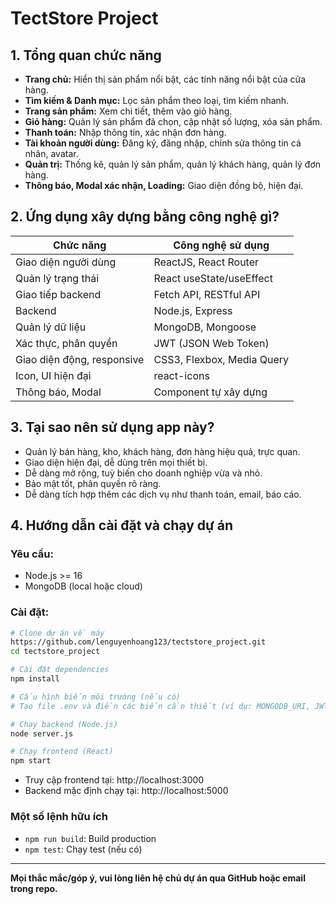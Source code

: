 # TectStore Project

## 1. Tổng quan chức năng

- **Trang chủ:** Hiển thị sản phẩm nổi bật, các tính năng nổi bật của cửa hàng.
- **Tìm kiếm & Danh mục:** Lọc sản phẩm theo loại, tìm kiếm nhanh.
- **Trang sản phẩm:** Xem chi tiết, thêm vào giỏ hàng.
- **Giỏ hàng:** Quản lý sản phẩm đã chọn, cập nhật số lượng, xóa sản phẩm.
- **Thanh toán:** Nhập thông tin, xác nhận đơn hàng.
- **Tài khoản người dùng:** Đăng ký, đăng nhập, chỉnh sửa thông tin cá nhân, avatar.
- **Quản trị:** Thống kê, quản lý sản phẩm, quản lý khách hàng, quản lý đơn hàng.
- **Thông báo, Modal xác nhận, Loading:** Giao diện đồng bộ, hiện đại.

## 2. Ứng dụng xây dựng bằng công nghệ gì?

| Chức năng                | Công nghệ sử dụng           |
|--------------------------|-----------------------------|
| Giao diện người dùng     | ReactJS, React Router       |
| Quản lý trạng thái       | React useState/useEffect    |
| Giao tiếp backend        | Fetch API, RESTful API      |
| Backend                  | Node.js, Express            |
| Quản lý dữ liệu          | MongoDB, Mongoose           |
| Xác thực, phân quyền     | JWT (JSON Web Token)        |
| Giao diện động, responsive| CSS3, Flexbox, Media Query  |
| Icon, UI hiện đại        | react-icons                 |
| Thông báo, Modal         | Component tự xây dựng       |

## 3. Tại sao nên sử dụng app này?
- Quản lý bán hàng, kho, khách hàng, đơn hàng hiệu quả, trực quan.
- Giao diện hiện đại, dễ dùng trên mọi thiết bị.
- Dễ dàng mở rộng, tuỳ biến cho doanh nghiệp vừa và nhỏ.
- Bảo mật tốt, phân quyền rõ ràng.
- Dễ dàng tích hợp thêm các dịch vụ như thanh toán, email, báo cáo.

## 4. Hướng dẫn cài đặt và chạy dự án

### Yêu cầu:
- Node.js >= 16
- MongoDB (local hoặc cloud)

### Cài đặt:
```bash
# Clone dự án về máy
https://github.com/lenguyenhoang123/tectstore_project.git
cd tectstore_project

# Cài đặt dependencies
npm install

# Cấu hình biến môi trường (nếu có)
# Tạo file .env và điền các biến cần thiết (ví dụ: MONGODB_URI, JWT_SECRET, ...)

# Chạy backend (Node.js)
node server.js

# Chạy frontend (React)
npm start
```

- Truy cập frontend tại: http://localhost:3000
- Backend mặc định chạy tại: http://localhost:5000

### Một số lệnh hữu ích
- `npm run build`: Build production
- `npm test`: Chạy test (nếu có)

---
**Mọi thắc mắc/góp ý, vui lòng liên hệ chủ dự án qua GitHub hoặc email trong repo.**
